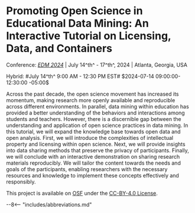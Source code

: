 # Promoting Open Science in Educational Data Mining: An Interactive Tutorial on Licensing, Data, and Containers

Conference: [*EDM 2024*][edm] | July 14^th^ - 17^th^, 2024 | Atlanta, Georgia, USA

<p class="time_format" markdown>
Hybrid: #July 14^th^ 9:00 AM - 12:30 PM EST# $2024-07-14 09:00:00-12:30:00 -05:00$
</p>

Across the past decade, the open science movement has increased its momentum, making research more openly available and reproducible across different environments. In parallel, data mining within education has provided a better understanding of the behaviors and interactions among students and teachers. However, there is a discernible gap between the understanding and application of open science practices in data mining. In this tutorial, we will expand the knowledge base towards open data and open analysis. First, we will introduce the complexities of intellectual property and licensing within open science. Next, we will provide insights into data sharing methods that preserve the privacy of participants. Finally, we will conclude with an interactive demonstration on sharing research materials reproducibly. We will tailor the content towards the needs and goals of the participants, enabling researchers with the necessary resources and knowledge to implement these concepts effectively and responsibly.

This project is available on [OSF][project] under the [CC-BY-4.0 License][cc4].

[osf]: https://osf.io/
[project]: https://doi.org/10.17605/osf.io/thsgx
[cc4]: https://creativecommons.org/licenses/by/4.0/

[edm]: https://educationaldatamining.org/edm2024/

--8<-- "includes/abbreviations.md"
